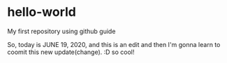 # hello-world
My first repository using github guide


So, today is JUNE 19, 2020, and this is an edit and then I'm gonna learn to coomit this new update(change). :D so cool!
